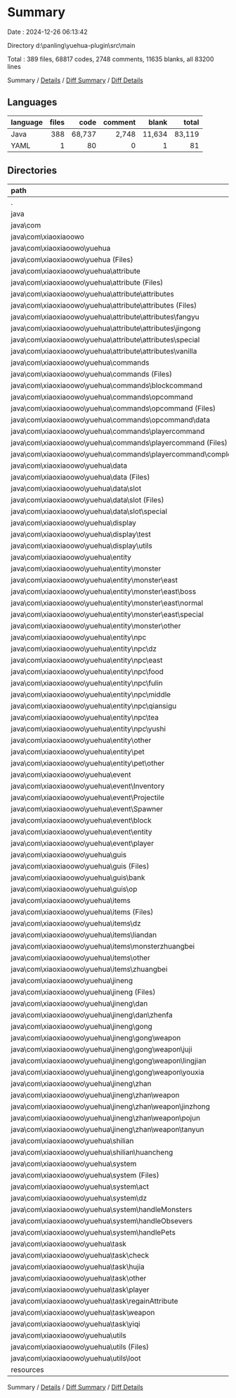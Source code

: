 # Summary

Date : 2024-12-26 06:13:42

Directory d:\\panling\\yuehua-plugin\\src\\main

Total : 389 files,  68817 codes, 2748 comments, 11635 blanks, all 83200 lines

Summary / [Details](details.md) / [Diff Summary](diff.md) / [Diff Details](diff-details.md)

## Languages
| language | files | code | comment | blank | total |
| :--- | ---: | ---: | ---: | ---: | ---: |
| Java | 388 | 68,737 | 2,748 | 11,634 | 83,119 |
| YAML | 1 | 80 | 0 | 1 | 81 |

## Directories
| path | files | code | comment | blank | total |
| :--- | ---: | ---: | ---: | ---: | ---: |
| . | 389 | 68,817 | 2,748 | 11,635 | 83,200 |
| java | 388 | 68,737 | 2,748 | 11,634 | 83,119 |
| java\\com | 388 | 68,737 | 2,748 | 11,634 | 83,119 |
| java\\com\\xiaoxiaoowo | 388 | 68,737 | 2,748 | 11,634 | 83,119 |
| java\\com\\xiaoxiaoowo\\yuehua | 388 | 68,737 | 2,748 | 11,634 | 83,119 |
| java\\com\\xiaoxiaoowo\\yuehua (Files) | 1 | 302 | 39 | 66 | 407 |
| java\\com\\xiaoxiaoowo\\yuehua\\attribute | 33 | 3,247 | 0 | 632 | 3,879 |
| java\\com\\xiaoxiaoowo\\yuehua\\attribute (Files) | 1 | 1,905 | 0 | 307 | 2,212 |
| java\\com\\xiaoxiaoowo\\yuehua\\attribute\\attributes | 32 | 1,342 | 0 | 325 | 1,667 |
| java\\com\\xiaoxiaoowo\\yuehua\\attribute\\attributes (Files) | 1 | 8 | 0 | 6 | 14 |
| java\\com\\xiaoxiaoowo\\yuehua\\attribute\\attributes\\fangyu | 6 | 204 | 0 | 42 | 246 |
| java\\com\\xiaoxiaoowo\\yuehua\\attribute\\attributes\\jingong | 14 | 629 | 0 | 187 | 816 |
| java\\com\\xiaoxiaoowo\\yuehua\\attribute\\attributes\\special | 4 | 213 | 0 | 29 | 242 |
| java\\com\\xiaoxiaoowo\\yuehua\\attribute\\attributes\\vanilla | 7 | 288 | 0 | 61 | 349 |
| java\\com\\xiaoxiaoowo\\yuehua\\commands | 46 | 6,274 | 811 | 1,032 | 8,117 |
| java\\com\\xiaoxiaoowo\\yuehua\\commands (Files) | 1 | 1,045 | 659 | 338 | 2,042 |
| java\\com\\xiaoxiaoowo\\yuehua\\commands\\blockcommand | 12 | 1,028 | 15 | 159 | 1,202 |
| java\\com\\xiaoxiaoowo\\yuehua\\commands\\opcommand | 16 | 1,637 | 134 | 205 | 1,976 |
| java\\com\\xiaoxiaoowo\\yuehua\\commands\\opcommand (Files) | 12 | 1,474 | 134 | 165 | 1,773 |
| java\\com\\xiaoxiaoowo\\yuehua\\commands\\opcommand\\data | 4 | 163 | 0 | 40 | 203 |
| java\\com\\xiaoxiaoowo\\yuehua\\commands\\playercommand | 17 | 2,564 | 3 | 330 | 2,897 |
| java\\com\\xiaoxiaoowo\\yuehua\\commands\\playercommand (Files) | 9 | 2,352 | 3 | 277 | 2,632 |
| java\\com\\xiaoxiaoowo\\yuehua\\commands\\playercommand\\completer | 8 | 212 | 0 | 53 | 265 |
| java\\com\\xiaoxiaoowo\\yuehua\\data | 12 | 1,591 | 56 | 442 | 2,089 |
| java\\com\\xiaoxiaoowo\\yuehua\\data (Files) | 6 | 1,399 | 56 | 377 | 1,832 |
| java\\com\\xiaoxiaoowo\\yuehua\\data\\slot | 6 | 192 | 0 | 65 | 257 |
| java\\com\\xiaoxiaoowo\\yuehua\\data\\slot (Files) | 5 | 177 | 0 | 61 | 238 |
| java\\com\\xiaoxiaoowo\\yuehua\\data\\slot\\special | 1 | 15 | 0 | 4 | 19 |
| java\\com\\xiaoxiaoowo\\yuehua\\display | 4 | 782 | 139 | 231 | 1,152 |
| java\\com\\xiaoxiaoowo\\yuehua\\display\\test | 2 | 157 | 8 | 31 | 196 |
| java\\com\\xiaoxiaoowo\\yuehua\\display\\utils | 2 | 625 | 131 | 200 | 956 |
| java\\com\\xiaoxiaoowo\\yuehua\\entity | 91 | 7,965 | 727 | 1,928 | 10,620 |
| java\\com\\xiaoxiaoowo\\yuehua\\entity\\monster | 21 | 884 | 445 | 391 | 1,720 |
| java\\com\\xiaoxiaoowo\\yuehua\\entity\\monster\\east | 16 | 608 | 356 | 303 | 1,267 |
| java\\com\\xiaoxiaoowo\\yuehua\\entity\\monster\\east\\boss | 3 | 102 | 55 | 50 | 207 |
| java\\com\\xiaoxiaoowo\\yuehua\\entity\\monster\\east\\normal | 7 | 270 | 163 | 138 | 571 |
| java\\com\\xiaoxiaoowo\\yuehua\\entity\\monster\\east\\special | 6 | 236 | 138 | 115 | 489 |
| java\\com\\xiaoxiaoowo\\yuehua\\entity\\monster\\other | 5 | 276 | 89 | 88 | 453 |
| java\\com\\xiaoxiaoowo\\yuehua\\entity\\npc | 68 | 7,039 | 272 | 1,526 | 8,837 |
| java\\com\\xiaoxiaoowo\\yuehua\\entity\\npc\\dz | 21 | 2,747 | 84 | 525 | 3,356 |
| java\\com\\xiaoxiaoowo\\yuehua\\entity\\npc\\east | 5 | 421 | 20 | 96 | 537 |
| java\\com\\xiaoxiaoowo\\yuehua\\entity\\npc\\food | 5 | 412 | 20 | 109 | 541 |
| java\\com\\xiaoxiaoowo\\yuehua\\entity\\npc\\fulin | 4 | 419 | 16 | 47 | 482 |
| java\\com\\xiaoxiaoowo\\yuehua\\entity\\npc\\middle | 14 | 1,205 | 56 | 307 | 1,568 |
| java\\com\\xiaoxiaoowo\\yuehua\\entity\\npc\\qiansigu | 2 | 145 | 8 | 31 | 184 |
| java\\com\\xiaoxiaoowo\\yuehua\\entity\\npc\\tea | 3 | 141 | 12 | 41 | 194 |
| java\\com\\xiaoxiaoowo\\yuehua\\entity\\npc\\yushi | 14 | 1,549 | 56 | 370 | 1,975 |
| java\\com\\xiaoxiaoowo\\yuehua\\entity\\other | 1 | 18 | 5 | 4 | 27 |
| java\\com\\xiaoxiaoowo\\yuehua\\entity\\pet | 1 | 24 | 5 | 7 | 36 |
| java\\com\\xiaoxiaoowo\\yuehua\\entity\\pet\\other | 1 | 24 | 5 | 7 | 36 |
| java\\com\\xiaoxiaoowo\\yuehua\\event | 33 | 8,631 | 299 | 1,452 | 10,382 |
| java\\com\\xiaoxiaoowo\\yuehua\\event\\Inventory | 3 | 4,251 | 49 | 600 | 4,900 |
| java\\com\\xiaoxiaoowo\\yuehua\\event\\Projectile | 2 | 124 | 5 | 15 | 144 |
| java\\com\\xiaoxiaoowo\\yuehua\\event\\Spawner | 1 | 17 | 3 | 8 | 28 |
| java\\com\\xiaoxiaoowo\\yuehua\\event\\block | 2 | 32 | 0 | 8 | 40 |
| java\\com\\xiaoxiaoowo\\yuehua\\event\\entity | 13 | 1,448 | 52 | 413 | 1,913 |
| java\\com\\xiaoxiaoowo\\yuehua\\event\\player | 12 | 2,759 | 190 | 408 | 3,357 |
| java\\com\\xiaoxiaoowo\\yuehua\\guis | 11 | 2,589 | 33 | 450 | 3,072 |
| java\\com\\xiaoxiaoowo\\yuehua\\guis (Files) | 6 | 1,887 | 26 | 312 | 2,225 |
| java\\com\\xiaoxiaoowo\\yuehua\\guis\\bank | 3 | 634 | 7 | 121 | 762 |
| java\\com\\xiaoxiaoowo\\yuehua\\guis\\op | 2 | 68 | 0 | 17 | 85 |
| java\\com\\xiaoxiaoowo\\yuehua\\items | 35 | 22,403 | 230 | 2,592 | 25,225 |
| java\\com\\xiaoxiaoowo\\yuehua\\items (Files) | 3 | 1,130 | 10 | 123 | 1,263 |
| java\\com\\xiaoxiaoowo\\yuehua\\items\\dz | 6 | 7,548 | 121 | 1,180 | 8,849 |
| java\\com\\xiaoxiaoowo\\yuehua\\items\\liandan | 2 | 317 | 15 | 62 | 394 |
| java\\com\\xiaoxiaoowo\\yuehua\\items\\monsterzhuangbei | 6 | 1,096 | 23 | 280 | 1,399 |
| java\\com\\xiaoxiaoowo\\yuehua\\items\\other | 9 | 1,858 | 17 | 306 | 2,181 |
| java\\com\\xiaoxiaoowo\\yuehua\\items\\zhuangbei | 9 | 10,454 | 44 | 641 | 11,139 |
| java\\com\\xiaoxiaoowo\\yuehua\\jineng | 32 | 1,069 | 1 | 246 | 1,316 |
| java\\com\\xiaoxiaoowo\\yuehua\\jineng (Files) | 1 | 173 | 0 | 25 | 198 |
| java\\com\\xiaoxiaoowo\\yuehua\\jineng\\dan | 5 | 149 | 0 | 57 | 206 |
| java\\com\\xiaoxiaoowo\\yuehua\\jineng\\dan\\zhenfa | 5 | 149 | 0 | 57 | 206 |
| java\\com\\xiaoxiaoowo\\yuehua\\jineng\\gong | 13 | 308 | 0 | 64 | 372 |
| java\\com\\xiaoxiaoowo\\yuehua\\jineng\\gong\\weapon | 13 | 308 | 0 | 64 | 372 |
| java\\com\\xiaoxiaoowo\\yuehua\\jineng\\gong\\weapon\\juji | 5 | 95 | 0 | 21 | 116 |
| java\\com\\xiaoxiaoowo\\yuehua\\jineng\\gong\\weapon\\lingjian | 4 | 101 | 0 | 21 | 122 |
| java\\com\\xiaoxiaoowo\\yuehua\\jineng\\gong\\weapon\\youxia | 4 | 112 | 0 | 22 | 134 |
| java\\com\\xiaoxiaoowo\\yuehua\\jineng\\zhan | 13 | 439 | 1 | 100 | 540 |
| java\\com\\xiaoxiaoowo\\yuehua\\jineng\\zhan\\weapon | 13 | 439 | 1 | 100 | 540 |
| java\\com\\xiaoxiaoowo\\yuehua\\jineng\\zhan\\weapon\\jinzhong | 4 | 166 | 1 | 32 | 199 |
| java\\com\\xiaoxiaoowo\\yuehua\\jineng\\zhan\\weapon\\pojun | 5 | 105 | 0 | 22 | 127 |
| java\\com\\xiaoxiaoowo\\yuehua\\jineng\\zhan\\weapon\\tanyun | 4 | 168 | 0 | 46 | 214 |
| java\\com\\xiaoxiaoowo\\yuehua\\shilian | 1 | 100 | 1 | 22 | 123 |
| java\\com\\xiaoxiaoowo\\yuehua\\shilian\\huancheng | 1 | 100 | 1 | 22 | 123 |
| java\\com\\xiaoxiaoowo\\yuehua\\system | 36 | 6,368 | 85 | 1,161 | 7,614 |
| java\\com\\xiaoxiaoowo\\yuehua\\system (Files) | 7 | 1,957 | 59 | 434 | 2,450 |
| java\\com\\xiaoxiaoowo\\yuehua\\system\\act | 2 | 2,497 | 0 | 342 | 2,839 |
| java\\com\\xiaoxiaoowo\\yuehua\\system\\dz | 6 | 188 | 20 | 54 | 262 |
| java\\com\\xiaoxiaoowo\\yuehua\\system\\handleMonsters | 6 | 211 | 0 | 58 | 269 |
| java\\com\\xiaoxiaoowo\\yuehua\\system\\handleObsevers | 11 | 1,457 | 6 | 254 | 1,717 |
| java\\com\\xiaoxiaoowo\\yuehua\\system\\handlePets | 4 | 58 | 0 | 19 | 77 |
| java\\com\\xiaoxiaoowo\\yuehua\\task | 34 | 1,247 | 6 | 319 | 1,572 |
| java\\com\\xiaoxiaoowo\\yuehua\\task\\check | 6 | 176 | 0 | 38 | 214 |
| java\\com\\xiaoxiaoowo\\yuehua\\task\\hujia | 4 | 166 | 1 | 46 | 213 |
| java\\com\\xiaoxiaoowo\\yuehua\\task\\other | 8 | 406 | 3 | 96 | 505 |
| java\\com\\xiaoxiaoowo\\yuehua\\task\\player | 2 | 119 | 0 | 31 | 150 |
| java\\com\\xiaoxiaoowo\\yuehua\\task\\regainAttribute | 9 | 216 | 0 | 62 | 278 |
| java\\com\\xiaoxiaoowo\\yuehua\\task\\weapon | 4 | 138 | 2 | 36 | 176 |
| java\\com\\xiaoxiaoowo\\yuehua\\task\\yiqi | 1 | 26 | 0 | 10 | 36 |
| java\\com\\xiaoxiaoowo\\yuehua\\utils | 19 | 6,169 | 321 | 1,061 | 7,551 |
| java\\com\\xiaoxiaoowo\\yuehua\\utils (Files) | 16 | 6,111 | 321 | 1,040 | 7,472 |
| java\\com\\xiaoxiaoowo\\yuehua\\utils\\loot | 3 | 58 | 0 | 21 | 79 |
| resources | 1 | 80 | 0 | 1 | 81 |

Summary / [Details](details.md) / [Diff Summary](diff.md) / [Diff Details](diff-details.md)